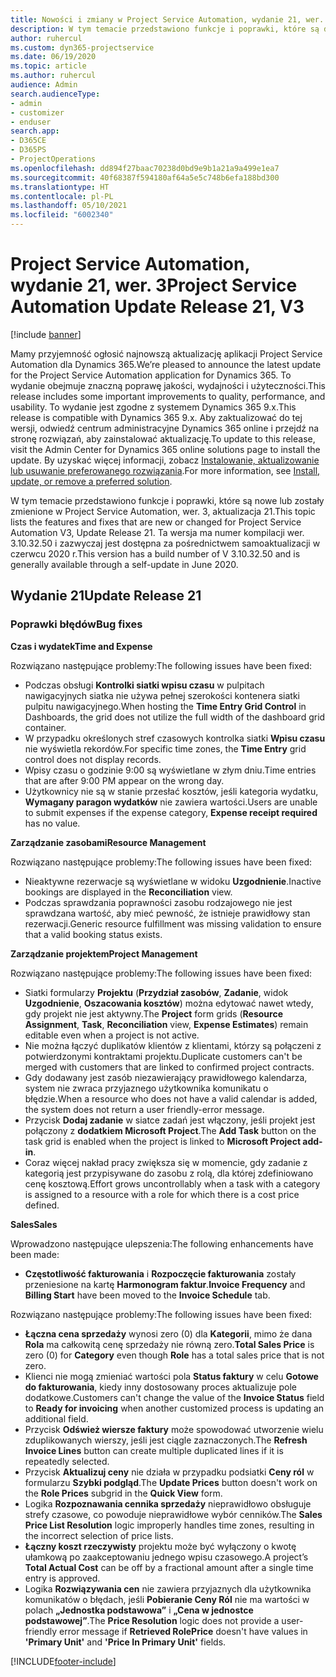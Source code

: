 ```yaml
---
title: Nowości i zmiany w Project Service Automation, wydanie 21, wer. 3
description: W tym temacie przedstawiono funkcje i poprawki, które są dostepne w Project Service Automation, aktualizacja 21, wer. 3.
author: ruhercul
ms.custom: dyn365-projectservice
ms.date: 06/19/2020
ms.topic: article
ms.author: ruhercul
audience: Admin
search.audienceType:
- admin
- customizer
- enduser
search.app:
- D365CE
- D365PS
- ProjectOperations
ms.openlocfilehash: dd894f27baac70238d0bd9e9b1a21a9a499e1ea7
ms.sourcegitcommit: 40f68387f594180af64a5e5c748b6efa188bd300
ms.translationtype: HT
ms.contentlocale: pl-PL
ms.lasthandoff: 05/10/2021
ms.locfileid: "6002340"
---
```

# <a name="project-service-automation-update-release-21-v3"></a><span data-ttu-id="a5382-103">Project Service Automation, wydanie 21, wer. 3</span><span class="sxs-lookup"><span data-stu-id="a5382-103">Project Service Automation Update Release 21, V3</span></span>

[!include [banner](../includes/psa-now-project-operations.md)]

<span data-ttu-id="a5382-104">Mamy przyjemność ogłosić najnowszą aktualizację aplikacji Project Service Automation dla Dynamics 365.</span><span class="sxs-lookup"><span data-stu-id="a5382-104">We’re pleased to announce the latest update for the Project Service Automation application for Dynamics 365.</span></span> <span data-ttu-id="a5382-105">To wydanie obejmuje znaczną poprawę jakości, wydajności i użyteczności.</span><span class="sxs-lookup"><span data-stu-id="a5382-105">This release includes some important improvements to quality, performance, and usability.</span></span> <span data-ttu-id="a5382-106">To wydanie jest zgodne z systemem Dynamics 365 9.x.</span><span class="sxs-lookup"><span data-stu-id="a5382-106">This release is compatible with Dynamics 365 9.x.</span></span> <span data-ttu-id="a5382-107">Aby zaktualizować do tej wersji, odwiedź centrum administracyjne Dynamics 365 online i przejdź na stronę rozwiązań, aby zainstalować aktualizację.</span><span class="sxs-lookup"><span data-stu-id="a5382-107">To update to this release, visit the Admin Center for Dynamics 365 online solutions page to install the update.</span></span> <span data-ttu-id="a5382-108">By uzyskać więcej informacji, zobacz [Instalowanie, aktualizowanie lub usuwanie preferowanego rozwiązania](/power-platform/admin/install-remove-preferred-solution).</span><span class="sxs-lookup"><span data-stu-id="a5382-108">For more information, see [Install, update, or remove a preferred solution](/power-platform/admin/install-remove-preferred-solution).</span></span>

<span data-ttu-id="a5382-109">W tym temacie przedstawiono funkcje i poprawki, które są nowe lub zostały zmienione w Project Service Automation, wer. 3, aktualizacja 21.</span><span class="sxs-lookup"><span data-stu-id="a5382-109">This topic lists the features and fixes that are new or changed for Project Service Automation V3, Update Release 21.</span></span> <span data-ttu-id="a5382-110">Ta wersja ma numer kompilacji wer. 3.10.32.50 i zazwyczaj jest dostępna za pośrednictwem samoaktualizacji w czerwcu 2020 r.</span><span class="sxs-lookup"><span data-stu-id="a5382-110">This version has a build number of V 3.10.32.50 and is generally available through a self-update in June 2020.</span></span>

## <a name="update-release-21"></a><span data-ttu-id="a5382-111">Wydanie 21</span><span class="sxs-lookup"><span data-stu-id="a5382-111">Update Release 21</span></span>

### <a name="bug-fixes"></a><span data-ttu-id="a5382-112">Poprawki błędów</span><span class="sxs-lookup"><span data-stu-id="a5382-112">Bug fixes</span></span>

<span data-ttu-id="a5382-113">**Czas i wydatek**</span><span class="sxs-lookup"><span data-stu-id="a5382-113">**Time and Expense**</span></span>

<span data-ttu-id="a5382-114">Rozwiązano następujące problemy:</span><span class="sxs-lookup"><span data-stu-id="a5382-114">The following issues have been fixed:</span></span>

- <span data-ttu-id="a5382-115">Podczas obsługi **Kontrolki siatki wpisu czasu** w pulpitach nawigacyjnych siatka nie używa pełnej szerokości kontenera siatki pulpitu nawigacyjnego.</span><span class="sxs-lookup"><span data-stu-id="a5382-115">When hosting the **Time Entry Grid Control** in Dashboards, the grid does not utilize the full width of the dashboard grid container.</span></span>
- <span data-ttu-id="a5382-116">W przypadku określonych stref czasowych kontrolka siatki **Wpisu czasu** nie wyświetla rekordów.</span><span class="sxs-lookup"><span data-stu-id="a5382-116">For specific time zones, the **Time Entry** grid control does not display records.</span></span>
- <span data-ttu-id="a5382-117">Wpisy czasu o godzinie 9:00 są wyświetlane w złym dniu.</span><span class="sxs-lookup"><span data-stu-id="a5382-117">Time entries that are after 9:00 PM appear on the wrong day.</span></span>
- <span data-ttu-id="a5382-118">Użytkownicy nie są w stanie przesłać kosztów, jeśli kategoria wydatku, **Wymagany paragon wydatków** nie zawiera wartości.</span><span class="sxs-lookup"><span data-stu-id="a5382-118">Users are unable to submit expenses if the expense category, **Expense receipt required** has no value.</span></span>

<span data-ttu-id="a5382-119">**Zarządzanie zasobami**</span><span class="sxs-lookup"><span data-stu-id="a5382-119">**Resource Management**</span></span>

<span data-ttu-id="a5382-120">Rozwiązano następujące problemy:</span><span class="sxs-lookup"><span data-stu-id="a5382-120">The following issues have been fixed:</span></span>

- <span data-ttu-id="a5382-121">Nieaktywne rezerwacje są wyświetlane w widoku **Uzgodnienie**.</span><span class="sxs-lookup"><span data-stu-id="a5382-121">Inactive bookings are displayed in the **Reconciliation** view.</span></span>
- <span data-ttu-id="a5382-122">Podczas sprawdzania poprawności zasobu rodzajowego nie jest sprawdzana wartość, aby mieć pewność, że istnieje prawidłowy stan rezerwacji.</span><span class="sxs-lookup"><span data-stu-id="a5382-122">Generic resource fulfillment was missing validation to ensure that a valid booking status exists.</span></span>

<span data-ttu-id="a5382-123">**Zarządzanie projektem**</span><span class="sxs-lookup"><span data-stu-id="a5382-123">**Project Management**</span></span>

<span data-ttu-id="a5382-124">Rozwiązano następujące problemy:</span><span class="sxs-lookup"><span data-stu-id="a5382-124">The following issues have been fixed:</span></span>

- <span data-ttu-id="a5382-125">Siatki formularzy **Projektu** (**Przydział zasobów**, **Zadanie**, widok **Uzgodnienie**, **Oszacowania kosztów**) można edytować nawet wtedy, gdy projekt nie jest aktywny.</span><span class="sxs-lookup"><span data-stu-id="a5382-125">The **Project** form grids (**Resource Assignment**, **Task**, **Reconciliation** view, **Expense Estimates**) remain editable even when a project is not active.</span></span>
- <span data-ttu-id="a5382-126">Nie można łączyć duplikatów klientów z klientami, którzy są połączeni z potwierdzonymi kontraktami projektu.</span><span class="sxs-lookup"><span data-stu-id="a5382-126">Duplicate customers can't be merged with customers that are linked to confirmed project contracts.</span></span>
- <span data-ttu-id="a5382-127">Gdy dodawany jest zasób niezawierający prawidłowego kalendarza, system nie zwraca przyjaznego użytkownika komunikatu o błędzie.</span><span class="sxs-lookup"><span data-stu-id="a5382-127">When a resource who does not have a valid calendar is added, the system does not return a user friendly-error message.</span></span>
- <span data-ttu-id="a5382-128">Przycisk **Dodaj zadanie** w siatce zadań jest włączony, jeśli projekt jest połączony z **dodatkiem Microsoft Project**.</span><span class="sxs-lookup"><span data-stu-id="a5382-128">The **Add Task** button on the task grid is enabled when the project is linked to **Microsoft Project add-in**.</span></span>
- <span data-ttu-id="a5382-129">Coraz więcej nakład pracy zwiększa się w momencie, gdy zadanie z kategorią jest przypisywane do zasobu z rolą, dla której zdefiniowano cenę kosztową.</span><span class="sxs-lookup"><span data-stu-id="a5382-129">Effort grows uncontrollably when a task with a category is assigned to a resource with a role for which there is a cost price defined.</span></span>

<span data-ttu-id="a5382-130">**Sales**</span><span class="sxs-lookup"><span data-stu-id="a5382-130">**Sales**</span></span>

<span data-ttu-id="a5382-131">Wprowadzono następujące ulepszenia:</span><span class="sxs-lookup"><span data-stu-id="a5382-131">The following enhancements have been made:</span></span>

- <span data-ttu-id="a5382-132">**Częstotliwość fakturowania** i **Rozpoczęcie fakturowania** zostały przeniesione na kartę **Harmonogram faktur**.</span><span class="sxs-lookup"><span data-stu-id="a5382-132">**Invoice Frequency** and **Billing Start** have been moved to the **Invoice Schedule** tab.</span></span>

<span data-ttu-id="a5382-133">Rozwiązano następujące problemy:</span><span class="sxs-lookup"><span data-stu-id="a5382-133">The following issues have been fixed:</span></span>

- <span data-ttu-id="a5382-134">**Łączna cena sprzedaży** wynosi zero (0) dla **Kategorii**, mimo że dana **Rola** ma całkowitą cenę sprzedaży nie równą zero.</span><span class="sxs-lookup"><span data-stu-id="a5382-134">**Total Sales Price** is zero (0) for **Category** even though **Role** has a total sales price that is not zero.</span></span>
- <span data-ttu-id="a5382-135">Klienci nie mogą zmieniać wartości pola **Status faktury** w celu **Gotowe do fakturowania**, kiedy inny dostosowany proces aktualizuje pole dodatkowe.</span><span class="sxs-lookup"><span data-stu-id="a5382-135">Customers can't change the value of the **Invoice Status** field to **Ready for invoicing** when another customized process is updating an additional field.</span></span>
- <span data-ttu-id="a5382-136">Przycisk **Odśwież wiersze faktury** może spowodować utworzenie wielu zduplikowanych wierszy, jeśli jest ciągle zaznaczonych.</span><span class="sxs-lookup"><span data-stu-id="a5382-136">The **Refresh Invoice Lines** button can create multiple duplicated lines if it is repeatedly selected.</span></span>
- <span data-ttu-id="a5382-137">Przycisk **Aktualizuj ceny** nie działa w przypadku podsiatki **Ceny ról** w formularzu **Szybki podgląd**.</span><span class="sxs-lookup"><span data-stu-id="a5382-137">The **Update Prices** button doesn't work on the **Role Prices** subgrid in the **Quick View** form.</span></span>
- <span data-ttu-id="a5382-138">Logika **Rozpoznawania cennika sprzedaży** nieprawidłowo obsługuje strefy czasowe, co powoduje nieprawidłowe wybór cenników.</span><span class="sxs-lookup"><span data-stu-id="a5382-138">The **Sales Price List Resolution** logic improperly handles time zones, resulting in the incorrect selection of price lists.</span></span>
- <span data-ttu-id="a5382-139">**Łączny koszt rzeczywisty** projektu może być wyłączony o kwotę ułamkową po zaakceptowaniu jednego wpisu czasowego.</span><span class="sxs-lookup"><span data-stu-id="a5382-139">A project’s **Total Actual Cost** can be off by a fractional amount after a single time entry is approved.</span></span>
- <span data-ttu-id="a5382-140">Logika **Rozwiązywania cen** nie zawiera przyjaznych dla użytkownika komunikatów o błędach, jeśli **Pobieranie Ceny Ról** nie ma wartości w polach **„Jednostka podstawowa”** i **„Cena w jednostce podstawowej”**.</span><span class="sxs-lookup"><span data-stu-id="a5382-140">The **Price Resolution** logic does not provide a user-friendly error message if **Retrieved RolePrice** doesn't have values in **'Primary Unit'** and **'Price In Primary Unit'** fields.</span></span>


[!INCLUDE[footer-include](../includes/footer-banner.md)]